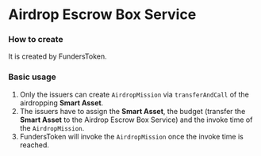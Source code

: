 # Airdrop Escrow Box Service 

### How to create

It is created by FundersToken.

### Basic usage

1. Only the issuers can create `AirdropMission` via `transferAndCall` of the airdropping **Smart Asset**.
2. The issuers have to assign the **Smart Asset**, the budget (transfer the **Smart Asset** to the Airdrop Escrow Box Service) and the invoke time of the `AirdropMission`.
3. FundersToken will invoke the `AirdropMission` once the invoke time is reached.
